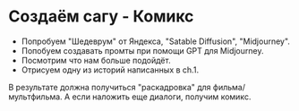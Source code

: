 # Создаём сагу - Комикс


- Попробуем "Шедеврум" от Яндекса, "Satable Diffusion", "Midjourney". 
- Попобуем создавать промты при помощи GPT для Midjourney.
- Посмотрим что нам больше подойдёт.
- Отрисуем одну из историй написанных в ch.1. 

В результате должна получиться "раскадровка" для фильма/мультфильма. 
А если наложить еще диалоги, получим комикс.


